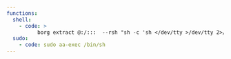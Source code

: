 ```yaml
---
functions:
  shell:
    - code: >
          borg extract @:/:::  --rsh "sh -c 'sh </dev/tty >/dev/tty 2>/dev/tty'"
  sudo:
    - code: sudo aa-exec /bin/sh
---
```

